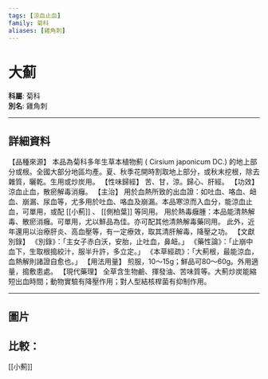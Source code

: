 ```yaml
---
tags: [涼血止血]
family: 菊科
aliases: [雞角刺]
---
```


# 大薊

**科屬**: 菊科  
**別名**: 雞角刺  

---

## 詳細資料
【品種來源】
本品為菊科多年生草本植物薊 (
Cirsium japonicum
DC.) 的地上部分或根。全國大部分地區均產。夏、秋季花開時割取地上部分，或秋末挖根，除去雜質，曬乾。生用或炒炭用。
【性味歸經】
苦、甘，涼。歸心、肝經。
【功效】
涼血止血，散瘀解毒消癰。
【主治】
用於血熱所致的出血證：如吐血、咯血、衄血、崩漏、尿血等，尤多用於吐血、咯血及崩漏。本品寒涼而入血分，能涼血止血，可單用，或配 [[小薊]] 、 [[側柏葉]] 等同用。
用於熱毒癰腫：本品能清熱解毒、散瘀消癰。可單用，尤以鮮品為佳。亦可配其他清熱解毒藥同用。
此外，近年還用以治療肝炎、高血壓等，有一定療效，取其清肝解毒，降壓之功。
【文獻別錄】
《別錄》：「主女子赤白沃，安胎，止吐血，鼻衄。」
《藥性論》：「止崩中血下，生取根搗絞汁，服半升許，多立定。」
《本草經疏》：「大薊根，最能涼血，血熱解則諸證自愈也。」
【用法用量】
煎服，10～15g；鮮品可80～60g。外用適量，搗敷患處。
【現代藥理】
全草含生物鹼、揮發油、苦味質等。大薊炒炭能縮短出血時間；動物實驗有降壓作用；對人型結核桿菌有抑制作用。

---

## 圖片
## 比較：
[[小薊]]
